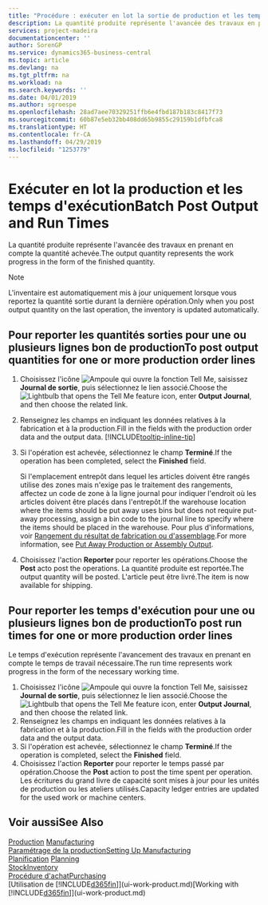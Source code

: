 ```yaml
---
title: "Procédure : exécuter en lot la sortie de production et les temps d'exécution | Microsoft Docs"
description: La quantité produite représente l'avancée des travaux en prenant en compte la quantité achevée.
services: project-madeira
documentationcenter: ''
author: SorenGP
ms.service: dynamics365-business-central
ms.topic: article
ms.devlang: na
ms.tgt_pltfrm: na
ms.workload: na
ms.search.keywords: ''
ms.date: 04/01/2019
ms.author: sgroespe
ms.openlocfilehash: 28ad7aee70329251ffb6e4fbd187b183c8417f73
ms.sourcegitcommit: 60b87e5eb32bb408dd65b9855c29159b1dfbfca8
ms.translationtype: HT
ms.contentlocale: fr-CA
ms.lasthandoff: 04/29/2019
ms.locfileid: "1253779"
---
```

# <a name="batch-post-output-and-run-times"></a><span data-ttu-id="c1d18-103">Exécuter en lot la production et les temps d'exécution</span><span class="sxs-lookup"><span data-stu-id="c1d18-103">Batch Post Output and Run Times</span></span>
<span data-ttu-id="c1d18-104">La quantité produite représente l'avancée des travaux en prenant en compte la quantité achevée.</span><span class="sxs-lookup"><span data-stu-id="c1d18-104">The output quantity represents the work progress in the form of the finished quantity.</span></span>  

> [!NOTE]
> <span data-ttu-id="c1d18-105">L'inventaire est automatiquement mis à jour uniquement lorsque vous reportez la quantité sortie durant la dernière opération.</span><span class="sxs-lookup"><span data-stu-id="c1d18-105">Only when you post output quantity on the last operation, the inventory is updated automatically.</span></span>  

## <a name="to-post-output-quantities-for-one-or-more-production-order-lines"></a><span data-ttu-id="c1d18-106">Pour reporter les quantités sorties pour une ou plusieurs lignes bon de production</span><span class="sxs-lookup"><span data-stu-id="c1d18-106">To post output quantities for one or more production order lines</span></span>
1. <span data-ttu-id="c1d18-107">Choisissez l'icône ![Ampoule qui ouvre la fonction Tell Me](media/ui-search/search_small.png "Dites-moi ce que vous voulez faire"), saisissez **Journal de sortie**, puis sélectionnez le lien associé.</span><span class="sxs-lookup"><span data-stu-id="c1d18-107">Choose the ![Lightbulb that opens the Tell Me feature](media/ui-search/search_small.png "Tell me what you want to do") icon, enter **Output Journal**, and then choose the related link.</span></span>  
2. <span data-ttu-id="c1d18-108">Renseignez les champs en indiquant les données relatives à la fabrication et à la production.</span><span class="sxs-lookup"><span data-stu-id="c1d18-108">Fill in the fields with the production order data and the output data.</span></span> [!INCLUDE[tooltip-inline-tip](includes/tooltip-inline-tip_md.md)]
3. <span data-ttu-id="c1d18-109">Si l'opération est achevée, sélectionnez le champ **Terminé**.</span><span class="sxs-lookup"><span data-stu-id="c1d18-109">If the operation has been completed, select the **Finished** field.</span></span>  

    <span data-ttu-id="c1d18-110">Si l'emplacement entrepôt dans lequel les articles doivent être rangés utilise des zones mais n'exige pas le traitement des rangements, affectez un code de zone à la ligne journal pour indiquer l'endroit où les articles doivent être placés dans l'entrepôt.</span><span class="sxs-lookup"><span data-stu-id="c1d18-110">If the warehouse location where the items should be put away uses bins but does not require put-away processing,  assign a bin code to the journal line to specify where the items should be placed in the warehouse.</span></span> <span data-ttu-id="c1d18-111">Pour plus d'informations, voir [Rangement du résultat de fabrication ou d'assemblage](warehouse-how-to-put-away-production-output.md).</span><span class="sxs-lookup"><span data-stu-id="c1d18-111">For more information, see [Put Away Production or Assembly Output](warehouse-how-to-put-away-production-output.md).</span></span>  

4. <span data-ttu-id="c1d18-112">Choisissez l'action **Reporter** pour reporter les opérations.</span><span class="sxs-lookup"><span data-stu-id="c1d18-112">Choose the **Post** acto post the operations.</span></span> <span data-ttu-id="c1d18-113">La quantité produite est reportée.</span><span class="sxs-lookup"><span data-stu-id="c1d18-113">The output quantity will be posted.</span></span> <span data-ttu-id="c1d18-114">L'article peut être livré.</span><span class="sxs-lookup"><span data-stu-id="c1d18-114">The item is now available for shipping.</span></span>  

## <a name="to-post-run-times-for-one-or-more-production-order-lines"></a><span data-ttu-id="c1d18-115">Pour reporter les temps d'exécution pour une ou plusieurs lignes bon de production</span><span class="sxs-lookup"><span data-stu-id="c1d18-115">To post run times for one or more production order lines</span></span>
<span data-ttu-id="c1d18-116">Le temps d'exécution représente l'avancement des travaux en prenant en compte le temps de travail nécessaire.</span><span class="sxs-lookup"><span data-stu-id="c1d18-116">The run time represents work progress in the form of the necessary working time.</span></span>    

1.  <span data-ttu-id="c1d18-117">Choisissez l'icône ![Ampoule qui ouvre la fonction Tell Me](media/ui-search/search_small.png "Dites-moi ce que vous voulez faire"), saisissez **Journal de sortie**, puis sélectionnez le lien associé.</span><span class="sxs-lookup"><span data-stu-id="c1d18-117">Choose the ![Lightbulb that opens the Tell Me feature](media/ui-search/search_small.png "Tell me what you want to do") icon, enter **Output Journal**, and then choose the related link.</span></span>  
2. <span data-ttu-id="c1d18-118">Renseignez les champs en indiquant les données relatives à la fabrication et à la production.</span><span class="sxs-lookup"><span data-stu-id="c1d18-118">Fill in the fields with the production order data and the output data.</span></span>  
3.  <span data-ttu-id="c1d18-119">Si l'opération est achevée, sélectionnez le champ **Terminé**.</span><span class="sxs-lookup"><span data-stu-id="c1d18-119">If the operation is completed, select the **Finished** field.</span></span>  
4. <span data-ttu-id="c1d18-120">Choisissez l'action **Reporter** pour reporter le temps passé par opération.</span><span class="sxs-lookup"><span data-stu-id="c1d18-120">Choose the **Post** action to post the time spent per operation.</span></span> <span data-ttu-id="c1d18-121">Les écritures du grand livre de capacité sont mises à jour pour les unités de production ou les ateliers utilisés.</span><span class="sxs-lookup"><span data-stu-id="c1d18-121">Capacity ledger entries are updated for the used work or machine centers.</span></span>

## <a name="see-also"></a><span data-ttu-id="c1d18-122">Voir aussi</span><span class="sxs-lookup"><span data-stu-id="c1d18-122">See Also</span></span>  
<span data-ttu-id="c1d18-123">[Production](production-manage-manufacturing.md)  </span><span class="sxs-lookup"><span data-stu-id="c1d18-123">[Manufacturing](production-manage-manufacturing.md)  </span></span>  
[<span data-ttu-id="c1d18-124">Paramétrage de la production</span><span class="sxs-lookup"><span data-stu-id="c1d18-124">Setting Up Manufacturing</span></span>](production-configure-production-processes.md)  
<span data-ttu-id="c1d18-125">[Planification](production-planning.md)    </span><span class="sxs-lookup"><span data-stu-id="c1d18-125">[Planning](production-planning.md)    </span></span>  
[<span data-ttu-id="c1d18-126">Stock</span><span class="sxs-lookup"><span data-stu-id="c1d18-126">Inventory</span></span>](inventory-manage-inventory.md)  
[<span data-ttu-id="c1d18-127">Procédure d'achat</span><span class="sxs-lookup"><span data-stu-id="c1d18-127">Purchasing</span></span>](purchasing-manage-purchasing.md)  
<span data-ttu-id="c1d18-128">[Utilisation de [!INCLUDE[d365fin](includes/d365fin_md.md)]](ui-work-product.md)</span><span class="sxs-lookup"><span data-stu-id="c1d18-128">[Working with [!INCLUDE[d365fin](includes/d365fin_md.md)]](ui-work-product.md)</span></span>
